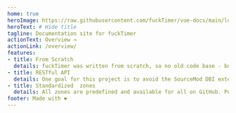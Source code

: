 ```yaml
---
home: true
heroImage: https://raw.githubusercontent.com/fuckTimer/vue-docs/main/logo.png
heroText: # Hide title
tagline: Documentation site for fuckTimer
actionText: Overview →
actionLink: /overview/
features:
- title: From Scratch
  details: fuckTimer was written from scratch, so no old code base - but also no best in practice code.
- title: RESTful API
  details: One goal for this project is to avoid the SourceMod DBI extension(s).
- title: Standardized  zones
  details: All zones are predefined and available for all on GitHub. Pull request are everytime welcome and for sure own zones are also possible.
footer: Made with ❤️
---
```

